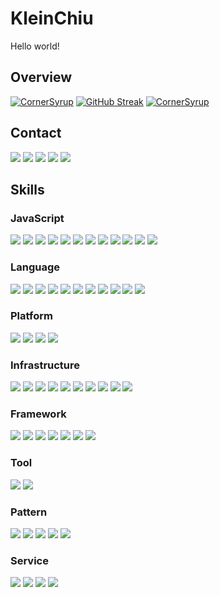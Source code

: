 # KleinChiu

Hello world!

## Overview

[![CornerSyrup](https://github-readme-stats.vercel.app/api?username=CornerSyrup&show_icons=true&theme=nord)](https://github.com/anuraghazra/github-readme-stats)
[![GitHub Streak](https://streak-stats.demolab.com/?user=CornerSyrup&theme=nord)](https://git.io/streak-stats)
[![CornerSyrup](https://github-readme-stats.vercel.app/api/top-langs/?username=CornerSyrup&langs_count=10&layout=compact&card_width=445&theme=nord)](https://github.com/anuraghazra/github-readme-stats)

## Contact

[![](https://img.shields.io/badge/GitHub-CornerSyrup-222222?logo=GitHub&logoColor=222222)](https://cornersyrup.github.io/CornerSyrup/)
[![](https://img.shields.io/badge/OpenStreetMap-CornerSyrup-7EBC6F?logo=openstreetmap&logoColor=7EBC6F)](https://www.openstreetmap.org/user/CornerSyrup)
[![](https://img.shields.io/badge/LinkedIn-KleinChiu-0A66C2?logo=LinkedIn&logoColor=0A66C2)](https://jp.linkedin.com/in/klein-c-2644851b0)
[![](https://img.shields.io/badge/Medium-%40kleinc%2E-000000?logo=Medium&logoColor=000000)](https://medium.com/%40kleinc%2E)
[![](https://img.shields.io/badge/Adobe%20Lightroom-Klein%20Chiu-31A8FF?logo=Adobe%20Lightroom&logoColor=31A8FF)](https://kleinchiu1030.myportfolio.com)

## Skills

### JavaScript

![](https://img.shields.io/badge/JavaScript-%E2%98%85%E2%98%85%E2%98%85%E2%98%85%E2%98%86-F7DF1E?logo=JavaScript&logoColor=F7DF1E)
![](https://img.shields.io/badge/TypeScript-%E2%98%85%E2%98%85%E2%98%85%E2%98%85%E2%98%86-3178C6?logo=TypeScript&logoColor=3178C6)
![](https://img.shields.io/badge/PureScript-%E2%98%85%E2%98%85%E2%98%86%E2%98%86%E2%98%86-14161A?logo=PureScript&logoColor=14161A)
![](https://img.shields.io/badge/AssemblyScript-%E2%98%85%E2%98%85%E2%98%86%E2%98%86%E2%98%86-007AAC?logo=AssemblyScript&logoColor=007AAC)
![](https://img.shields.io/badge/React-%E2%98%85%E2%98%85%E2%98%85%E2%98%86%E2%98%86-61DAFB?logo=React&logoColor=61DAFB)
![](https://img.shields.io/badge/React%20Router-%E2%98%85%E2%98%85%E2%98%85%E2%98%86%E2%98%86-CA4245?logo=React%20Router&logoColor=CA4245)
![](https://img.shields.io/badge/React%20Hook%20Form-%E2%98%85%E2%98%85%E2%98%85%E2%98%86%E2%98%86-EC5990?logo=React%20Hook%20Form&logoColor=EC5990)
![](https://img.shields.io/badge/Vue.js-%E2%98%85%E2%98%85%E2%98%85%E2%98%85%E2%98%86-4FC08D?logo=Vue.js&logoColor=4FC08D)
![](https://img.shields.io/badge/Vuetify-%E2%98%85%E2%98%85%E2%98%85%E2%98%86%E2%98%86-1867C0?logo=Vuetify&logoColor=1867C0)
![](https://img.shields.io/badge/Vite-%E2%98%85%E2%98%85%E2%98%85%E2%98%86%E2%98%86-646CFF?logo=Vite&logoColor=646CFF)
![](https://img.shields.io/badge/Webpack-%E2%98%85%E2%98%85%E2%98%85%E2%98%86%E2%98%86-8DD6F9?logo=Webpack&logoColor=8DD6F9)
![](https://img.shields.io/badge/Jest-%E2%98%85%E2%98%85%E2%98%85%E2%98%86%E2%98%86-C21325?logo=Jest&logoColor=C21325)

### Language

![](https://img.shields.io/badge/C%20Sharp-%E2%98%85%E2%98%85%E2%98%85%E2%98%85%E2%98%86-239120?logo=C%20Sharp&logoColor=239120)
![](https://img.shields.io/badge/Go-%E2%98%85%E2%98%85%E2%98%85%E2%98%86%E2%98%86-00ADD8?logo=Go&logoColor=00ADD8)
![](https://img.shields.io/badge/Haskell-%E2%98%85%E2%98%85%E2%98%86%E2%98%86%E2%98%86-5D4F85?logo=Haskell&logoColor=5D4F85)
![](https://img.shields.io/badge/Solidity-%E2%98%85%E2%98%86%E2%98%86%E2%98%86%E2%98%86-363636?logo=Solidity&logoColor=363636)
![](https://img.shields.io/badge/Kotlin-%E2%98%85%E2%98%85%E2%98%85%E2%98%86%E2%98%86-7F52FF?logo=Kotlin&logoColor=7F52FF)
![](https://img.shields.io/badge/Less-%E2%98%85%E2%98%85%E2%98%85%E2%98%86%E2%98%86-1D365D?logo=Less&logoColor=1D365D)
![](https://img.shields.io/badge/Pug-%E2%98%85%E2%98%85%E2%98%85%E2%98%86%E2%98%86-A86454?logo=Pug&logoColor=A86454)
![](https://img.shields.io/badge/PHP-%E2%98%85%E2%98%85%E2%98%86%E2%98%86%E2%98%86-777BB4?logo=PHP&logoColor=777BB4)
![](https://img.shields.io/badge/Python-%E2%98%85%E2%98%85%E2%98%86%E2%98%86%E2%98%86-3776AB?logo=Python&logoColor=3776AB)
![](https://img.shields.io/badge/C-%E2%98%85%E2%98%86%E2%98%86%E2%98%86%E2%98%86-A8B9CC?logo=C&logoColor=A8B9CC)
![](https://img.shields.io/badge/C++-%E2%98%85%E2%98%86%E2%98%86%E2%98%86%E2%98%86-00599C?logo=C++&logoColor=00599C)

### Platform

![](https://img.shields.io/badge/Android-%E2%98%85%E2%98%86%E2%98%86%E2%98%86%E2%98%86-3DDC84?logo=Android&logoColor=3DDC84)
![](https://img.shields.io/badge/Node.js-%E2%98%85%E2%98%86%E2%98%86%E2%98%86%E2%98%86-339933?logo=Node.js&logoColor=339933)
![](https://img.shields.io/badge/.NET-%E2%98%85%E2%98%85%E2%98%85%E2%98%86%E2%98%86-512BD4?logo=.NET&logoColor=512BD4)
![](https://img.shields.io/badge/Raspberry%20Pi-%E2%98%85%E2%98%86%E2%98%86%E2%98%86%E2%98%86-A22846?logo=Raspberry%20Pi&logoColor=A22846)

### Infrastructure

![](https://img.shields.io/badge/Docker-%E2%98%85%E2%98%85%E2%98%86%E2%98%86%E2%98%86-2496ED?logo=Docker&logoColor=2496ED)
![](https://img.shields.io/badge/Terraform-%E2%98%85%E2%98%85%E2%98%86%E2%98%86%E2%98%86-7B42BC?logo=Terraform&logoColor=7B42BC)
![](https://img.shields.io/badge/Ansible-%E2%98%85%E2%98%85%E2%98%86%E2%98%86%E2%98%86-EE0000?logo=Ansible&logoColor=EE0000)
![](https://img.shields.io/badge/PostgreSQL-%E2%98%85%E2%98%85%E2%98%85%E2%98%86%E2%98%86-4169E1?logo=PostgreSQL&logoColor=4169E1)
![](https://img.shields.io/badge/MySQL-%E2%98%85%E2%98%85%E2%98%86%E2%98%86%E2%98%86-4479A1?logo=MySQL&logoColor=4479A1)
![](https://img.shields.io/badge/Microsoft%20SQL%20Server-%E2%98%85%E2%98%85%E2%98%86%E2%98%86%E2%98%86-CC2927?logo=Microsoft%20SQL%20Server&logoColor=CC2927)
![](https://img.shields.io/badge/MongoDB-%E2%98%85%E2%98%85%E2%98%86%E2%98%86%E2%98%86-47A248?logo=MongoDB&logoColor=47A248)
![](https://img.shields.io/badge/CockroachDB-%E2%98%85%E2%98%86%E2%98%86%E2%98%86%E2%98%86-6933FF?logo=Cockroach%20Labs&logoColor=6933FF)
![](https://img.shields.io/badge/Dgraph-%E2%98%85%E2%98%86%E2%98%86%E2%98%86%E2%98%86-E50695?logo=Dgraph&logoColor=E50695)
![](https://img.shields.io/badge/Apache-%E2%98%85%E2%98%85%E2%98%86%E2%98%86%E2%98%86-D22128?logo=Apache&logoColor=D22128)

### Framework

![](https://img.shields.io/badge/WPF-%E2%98%85%E2%98%85%E2%98%86%E2%98%86%E2%98%86-undefined?logo=WPF&logoColor=brightgreen)
![](https://img.shields.io/badge/UWP-%E2%98%85%E2%98%86%E2%98%86%E2%98%86%E2%98%86-undefined?logo=UWP&logoColor=brightgreen)
![](https://img.shields.io/badge/Flask-%E2%98%85%E2%98%85%E2%98%85%E2%98%86%E2%98%86-000000?logo=Flask&logoColor=000000)
![](https://img.shields.io/badge/Express-%E2%98%85%E2%98%85%E2%98%86%E2%98%86%E2%98%86-000000?logo=Express&logoColor=000000)
![](https://img.shields.io/badge/pandas-%E2%98%85%E2%98%86%E2%98%86%E2%98%86%E2%98%86-150458?logo=pandas&logoColor=150458)
![](https://img.shields.io/badge/TensorFlow-%E2%98%85%E2%98%86%E2%98%86%E2%98%86%E2%98%86-FF6F00?logo=TensorFlow&logoColor=FF6F00)
![](https://img.shields.io/badge/Qiskit-%E2%98%85%E2%98%86%E2%98%86%E2%98%86%E2%98%86-6929C4?logo=Qiskit&logoColor=6929C4)

### Tool

![](https://img.shields.io/badge/Git-%E2%98%85%E2%98%85%E2%98%85%E2%98%85%E2%98%86-F05032?logo=Git&logoColor=F05032)
![](https://img.shields.io/badge/Conventional%20Commits-%E2%98%85%E2%98%85%E2%98%85%E2%98%85%E2%98%86-FE5196?logo=Conventional%20Commits&logoColor=FE5196)

### Pattern

![](https://img.shields.io/badge/Object%20Orientation-%E2%98%85%E2%98%85%E2%98%85%E2%98%85%E2%98%86-undefined?logo=Object%20Orientation&logoColor=brightgreen)
![](https://img.shields.io/badge/Function%20Programming-%E2%98%85%E2%98%85%E2%98%85%E2%98%85%E2%98%86-undefined?logo=Function%20Programming&logoColor=brightgreen)
![](https://img.shields.io/badge/MVVM-%E2%98%85%E2%98%85%E2%98%85%E2%98%85%E2%98%86-undefined?logo=MVVM&logoColor=brightgreen)
![](https://img.shields.io/badge/MVC-%E2%98%85%E2%98%85%E2%98%85%E2%98%85%E2%98%86-undefined?logo=MVC&logoColor=brightgreen)
![](https://img.shields.io/badge/OpenAPI-%E2%98%85%E2%98%85%E2%98%85%E2%98%86%E2%98%86-undefined?logo=OpenAPI%20Initiative&logoColor=brightgreen)

### Service

![](https://img.shields.io/badge/GitHub-%E2%98%85%E2%98%85%E2%98%85%E2%98%85%E2%98%86-181717?logo=GitHub&logoColor=181717)
![](https://img.shields.io/badge/GitHub%20Actions-%E2%98%85%E2%98%85%E2%98%85%E2%98%86%E2%98%86-2088FF?logo=GitHub%20Actions&logoColor=2088FF)
![](https://img.shields.io/badge/Azure%20Functions-%E2%98%85%E2%98%85%E2%98%86%E2%98%86%E2%98%86-0062AD?logo=Azure%20Functions&logoColor=0062AD)
![](https://img.shields.io/badge/Microsoft%20Azure-%E2%98%85%E2%98%86%E2%98%86%E2%98%86%E2%98%86-0078D4?logo=Microsoft%20Azure&logoColor=0078D4)
